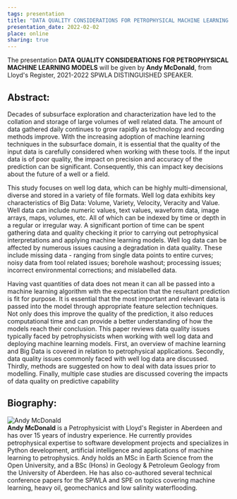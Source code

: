 ```yaml
---
tags: presentation 
title: "DATA QUALITY CONSIDERATIONS FOR PETROPHYSICAL MACHINE LEARNING MODELS (Andy McDonald, Lloyd's Register)"
presentation_date: 2022-02-02
place: online
sharing: true 
---
```

The presentation **DATA QUALITY CONSIDERATIONS FOR PETROPHYSICAL MACHINE LEARNING MODELS** will be given by **Andy McDonald**, from Lloyd's Register, 2021-2022 SPWLA DISTINGUISHED SPEAKER.
 
## Abstract:
Decades of subsurface exploration and characterization have led to the collation and storage of large volumes of well related data. The amount of data gathered daily continues to grow rapidly as technology and recording methods improve. With the increasing adoption of machine learning techniques in the subsurface domain, it is essential that the quality of the input data is carefully considered when working with these tools. If the input data is of poor quality, the impact on precision and accuracy of the prediction can be significant. Consequently, this can impact key decisions about the future of a well or a field.
 
This study focuses on well log data, which can be highly multi-dimensional, diverse and stored in a variety of file formats. Well log data exhibits key characteristics of Big Data: Volume, Variety, Velocity, Veracity and Value. Well data can include numeric values, text values, waveform data, image arrays, maps, volumes, etc. All of which can be indexed by time or depth in a regular or irregular way. A significant portion of time can be spent gathering data and quality checking it prior to carrying out petrophysical interpretations and applying machine learning models. Well log data can be affected by numerous issues causing a degradation in data quality. These include missing data - ranging from single data points to entire curves; noisy data from tool related issues; borehole washout; processing issues; incorrect environmental corrections; and mislabelled data.
 
Having vast quantities of data does not mean it can all be passed into a machine learning algorithm with the expectation that the resultant prediction is fit for purpose. It is essential that the most important and relevant data is passed into the model through appropriate feature selection techniques. Not only does this improve the quality of the prediction, it also reduces computational time and can provide a better understanding of how the models reach their conclusion. This paper reviews data quality issues typically faced by petrophysicists when working with well log data and deploying machine learning models. First, an overview of machine learning and Big Data is covered in relation to petrophysical applications. Secondly, data quality issues commonly faced with well log data are discussed. Thirdly, methods are suggested on how to deal with data issues prior to modelling. Finally, multiple case studies are discussed covering the impacts of data quality on predictive capability

## Biography:


<div class="grid grid--p-3">
  <div class="cell cell--shrink">
   <div class="card">
        <div class="card__image">
            <img class="image" src="/assets/archive/andy.png.png" alt="Andy McDonald"/>
        </div>
    </div>
  </div>
  <div class="cell cell--auto">
        <b>Andy McDonald</b> is a Petrophysicist with Lloyd's Register in Aberdeen and has over 15 years of industry experience. He currently provides petrophysical expertise to software development projects and specializes in Python development, artificial intelligence and applications of machine learning to petrophysics. Andy holds an MSc in Earth Science from the Open University, and a BSc (Hons) in Geology & Petroleum Geology from the University of Aberdeen. He has also co-authored several technical conference papers for the SPWLA and SPE on topics covering machine learning, heavy oil, geomechanics and low salinity waterflooding.  
  </div>
</div>
 
